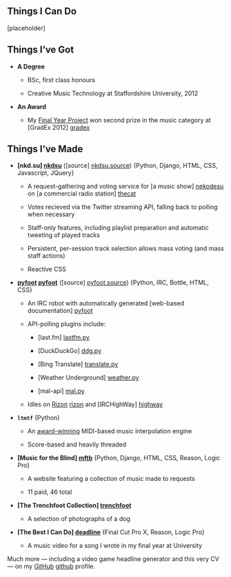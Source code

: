 ## Things I Can Do

[placeholder]


## Things I’ve Got

- **A Degree**

    - BSc, first class honours

    - Creative Music Technology at Staffordshire University, 2012

- <a id="gradex"></a>**An Award**
    
    - My [Final Year Project](#ltmtf) won second prize in the music category at [GradEx 2012] [gradex]

## Things I’ve Made

- **[nkd.su] [nkdsu]** ([source] [nkdsu.source]) {Python, Django, HTML, CSS, Javascript, JQuery}

    - A request-gathering and voting service for [a music show] [nekodesu] on [a commercial radio station] [thecat]

    - Votes recieved via the Twitter streaming API, falling back to polling when necessary

    - Staff-only features, including playlist preparation and automatic tweeting of played tracks

    - Persistent, per-session track selection allows mass voting (and mass staff actions)

    - Reactive CSS

- **[pyfoot] [pyfoot]** ([source] [pyfoot.source]) {Python, IRC, Bottle, HTML, CSS}

    - An IRC robot with automatically generated [web-based documentation] [pyfoot]

    - API-polling plugins include:

        - [last.fm] [lastfm.py]

        - [DuckDuckGo] [ddg.py]

        - [Bing Translate] [translate.py]

        - [Weather Underground] [weather.py]

        - [mal-api] [mal.py]

    - Idles on [Rizon] [rizon] and [IRCHighWay] [highway]

- **`ltmtf`** {Python}

    - An [award-winning](#gradex) MIDI-based music interpolation engine

    - Score-based and heavily threaded

- **[Music for the Blind] [mftb]** {Python, Django, HTML, CSS, Reason, Logic Pro}

    - A website featuring a collection of music made to requests

    - 11 paid, 46 total

- **[The Trenchfoot Collection] [trenchfoot]**
    
    - A selection of photographs of a dog

- **[The Best I Can Do] [deadline]** {Final Cut Pro X, Reason, Logic Pro}

    - A music video for a song I wrote in my final year at University

Much more — including a video game headline generator and this very CV — on my [GitHub] [github] profile.


[nkdsu]: http://nkd.su/ "nkd.su"
[nkdsu.source]: https://github.com/colons/nkdsu "nkdsu on GitHub"
[thecat]: http://thisisthecat.com/ "The Cat"
[nekodesu]: http://thisisthecat.com/index.php/neko-desu "Neko Desu"

[gradex]: http://www.staffs.ac.uk/events/gradex/2012/prizewinners/index.jsp#music "GradEx 2012 Music Prizewinners"

[cv]: http://cv.musicfortheblind.co.uk/ "Iain Dawson's CV"

[pyfoot]: http://woof.bldm.us/ "pyfoot documentation"
[pyfoot.source]: https://github.com/colons/pyfoot "pyfoot on GitHub"
[mal.py]: https://github.com/colons/pyfoot-plugins/blob/master/mal.py "mal.py in pyfoot-plugins"
[lastfm.py]: https://github.com/colons/pyfoot-plugins/blob/master/lastfm.py "lastfm.py in pyfoot-plugins"
[ddg.py]: https://github.com/colons/pyfoot-plugins/blob/master/ddg.py "ddg.py in pyfoot-plugins"
[translate.py]: https://github.com/colons/pyfoot-plugins/blob/master/translate.py "translate.py in pyfoot-plugins"
[weather.py]: https://github.com/colons/pyfoot-plugins/blob/master/weather.py "weather.py in pyfoot-plugins"

[rizon]: http://woof.bldm.us/help/rizon/ "Rizon"
[highway]: http://woof.bldm.us/help/highway/ "IRCHighWay"

[github]: https://github.com/colons "colons on Github"

[scoops]: http://scoops.bldm.us/ "scoops"

[mftb.home]: http://www.musicfortheblind.co.uk/ "Music for the Blind"
[mftb]: http://www.musicfortheblind.co.uk/requests "Music for the Blind/requests"
[mftb.projects]: http://www.musicfortheblind.co.uk/projects "Music for the Blind/projects"
[contact]: http://www.musicfortheblind.co.uk/contact "Music for the Blind/contact"

[pyrrha]: http://nivi.bandcamp.com/album/alter-locus/ "Alter Locus"
[trenchfoot]: https://colons.snapjoy.com/albums/205814788331186243 "The Trenchfoot Collection"
[deadline]: http://www.youtube.com/watch?v=vqtwlwnpGto "The Best I Can Do"

